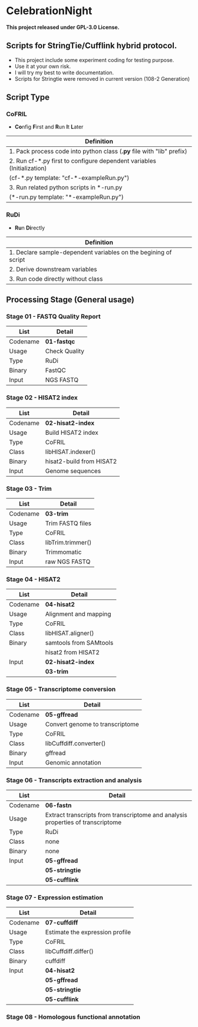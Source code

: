 # CelebrationNight
**This project released under GPL-3.0 License.**
## Scripts for StringTie/Cufflink hybrid protocol.

- This project include some experiment coding for testing purpose.
- Use it at your own risk.
- I will try my best to write documentation.
- Scripts for Stringtie were removed in current version (108-2 Generation)

## Script Type
### CoFRIL

- **Co**nfig **F**irst and **R**un **I**t **L**ater

|   **Definition**   |
| ---- |
| 1. Pack process code into python class (**.py** file with "lib" prefix) |
| 2. Run cf-\*.py first to configure dependent variables (Initialization) |
| (cf-\*.py template: "cf-\*-exampleRun.py") |
| 3. Run related python scripts in \*-run.py |
| (\*-run.py template: "\*-exampleRun.py") |

### RuDi

- **Ru**n **Di**rectly

|   **Definition**                   |
| ----                               |
| 1. Declare sample-dependent variables on the begining of script |
| 2. Derive downstream variables     |
| 3. Run code directly without class |

## Processing Stage (General usage)

### Stage 01 - FASTQ Quality Report
| List     | Detail        |
| ----     | ----          |
| Codename | **01-fastqc** |
| Usage    | Check Quality |
| Type     | RuDi          |
| Binary   | FastQC        |
| Input    | NGS FASTQ     |

### Stage 02 - HISAT2 index
| List     | Detail                   |
| ----     | ----                     |
| Codename | **02-hisat2-index**      |
| Usage    | Build HISAT2 index       |
| Type     | CoFRIL                   |
| Class    | libHISAT.indexer()       |
| Binary   | hisat2-build from HISAT2 |
| Input    | Genome sequences         |

### Stage 03 - Trim
| List     | Detail            |
| ----     | ----              |
| Codename | **03-trim**       |
| Usage    | Trim FASTQ files  |
| Type     | CoFRIL            |
| Class    | libTrim.trimmer() |
| Binary   | Trimmomatic       |
| Input    | raw NGS FASTQ     |

### Stage 04 - HISAT2
| List     | Detail                 |
| ----     | ----                   |
| Codename | **04-hisat2**          |
| Usage    | Alignment and mapping  |
| Type     | CoFRIL                 |
| Class    | libHISAT.aligner()     |
| Binary   | samtools from SAMtools |
|          | hisat2 from HISAT2     |
| Input    | **02-hisat2-index**    |
|          | **03-trim**            |

### Stage 05 - Transcriptome conversion
| List     | Detail                          |
| ----     | ----                            |
| Codename | **05-gffread**                  |
| Usage    | Convert genome to transcriptome |
| Type     | CoFRIL                          |
| Class    | libCuffdiff.converter()         |
| Binary   | gffread                         |
| Input    | Genomic annotation              |

### Stage 06 - Transcripts extraction and analysis
| List     | Detail           |
| ----     | ----             |
| Codename | **06-fastn**     |
| Usage    | Extract transcripts from transcriptome and analysis properties of transcriptome |
| Type     | RuDi             |
| Class    | none             |
| Binary   | none             |
| Input    | **05-gffread**   |
|          | **05-stringtie** |
|          | **05-cufflink**  |

### Stage 07 - Expression estimation
| List     | Detail                          |
| ----     | ----                            |
| Codename | **07-cuffdiff**                 |
| Usage    | Estimate the expression profile |
| Type     | CoFRIL                          |
| Class    | libCuffdiff.differ()            |
| Binary   | cuffdiff                        |
| Input    | **04-hisat2**                   |
|          | **05-gffread**                  |
|          | **05-stringtie**                |
|          | **05-cufflink**                 |

### Stage 08 - Homologous functional annotation
